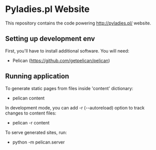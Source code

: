 Pyladies.pl Website
===================

This repository contains the code powering http://pyladies.pl/ website.

Setting up development env
--------------------------

First, you'll have to install additional software. You will need:

* Pelican (https://github.com/getpelican/pelican)

Running application
--------------------

To generate static pages from files inside 'content' dictionary:

* pelican content

In development mode, you can add -r (--autoreload) option to track changes to content files:

* pelican -r content

To serve generated sites, run:

* python -m pelican.server
